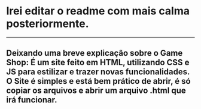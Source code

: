 # Irei editar o readme com mais calma posteriormente.
---
Deixando uma breve explicação sobre o Game Shop:
É um site feito em HTML, utilizando CSS e JS para estilizar e trazer novas funcionalidades.
O Site é simples e está bem prático de abrir,
é só copiar os arquivos e abrir um arquivo .html que irá funcionar.
---